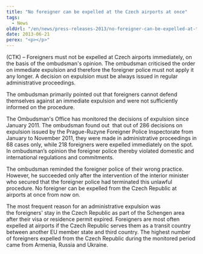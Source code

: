 ```yaml
---
title: "No foreigner can be expelled at the Czech airports at once"
tags:
  - News
oldUrl: "/en/news/press-releases-2013/no-foreigner-can-be-expelled-at-the-czech-airports-at-once/"
date: 2013-06-21
perex: "<p></p>"
---
```


<!-- imported from the old website -->

(CTK) &ndash; Foreigners must not be expelled at Czech airports immediately, on the basis of the ombudsman's opinion. The ombudsman criticised the order on immediate expulsion and therefore the foreigner police must not apply it any longer. A decision on expulsion must be always issued in regular administrative proceedings.<p>The ombudsman primarily pointed out that foreigners cannot defend themselves against an immediate expulsion and were not sufficiently informed on the procedure.</p><p>The Ombudsman's Office has monitored the decisions of expulsion since January 2011. The ombudsman found out  that out of 286 decisions on expulsion issued by the Prague-Ruzyne Foreigner Police Inspectorate from January to November 2011, they were made in administrative proceedings in 68 cases only, while 218 foreigners were expelled immediately on the spot. In ombudsman’s opinion the foreigner police thereby violated domestic and international regulations and commitments.</p><p>The ombudsman reminded the foreigner police of their wrong practice. However, he succeeded only after the intervention of the interior minister who secured that the foreigner police had terminated this unlawful procedure. No foreigner can be expelled from the Czech Republic at airports at once from now on.</p>The most frequent reason for an administrative expulsion was the foreigners' stay in the Czech Republic as part of the Schengen area after their visa or residence permit expired. Foreigners are most often expelled at airports if the Czech Republic serves them as a transit country between another EU member state and third country. The highest number of foreigners expelled from the Czech Republic during the monitored period came from Armenia, Russia and Ukraine.
